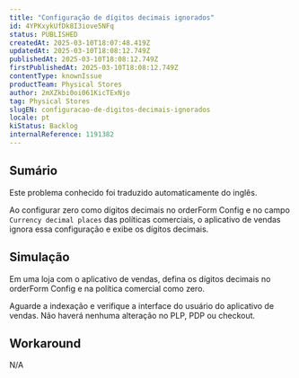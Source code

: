 ```yaml
---
title: "Configuração de dígitos decimais ignorados"
id: 4YPKxykUfDk8I3iove5NFq
status: PUBLISHED
createdAt: 2025-03-10T18:07:48.419Z
updatedAt: 2025-03-10T18:08:12.749Z
publishedAt: 2025-03-10T18:08:12.749Z
firstPublishedAt: 2025-03-10T18:08:12.749Z
contentType: knownIssue
productTeam: Physical Stores
author: 2mXZkbi0oi061KicTExNjo
tag: Physical Stores
slugEN: configuracao-de-digitos-decimais-ignorados
locale: pt
kiStatus: Backlog
internalReference: 1191382
---
```


## Sumário

<div class="alert alert-info">
  <p>Este problema conhecido foi traduzido automaticamente do inglês.</p>
</div>


Ao configurar zero como dígitos decimais no orderForm Config e no campo `Currency decimal places` das políticas comerciais, o aplicativo de vendas ignora essa configuração e exibe os dígitos decimais.

## Simulação


Em uma loja com o aplicativo de vendas, defina os dígitos decimais no orderForm Config e na política comercial como zero.

Aguarde a indexação e verifique a interface do usuário do aplicativo de vendas. Não haverá nenhuma alteração no PLP, PDP ou checkout.



## Workaround


N/A




